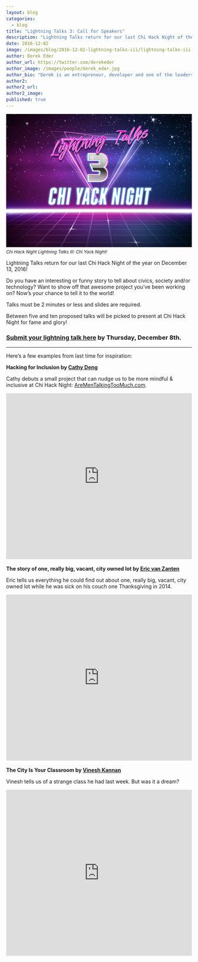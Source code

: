 ```yaml
---
layout: blog
categories: 
  - blog
title: "Lightning Talks 3: Call for Speakers"
description: "Lightning Talks return for our last Chi Hack Night of the year! Do you have an interesting or funny story to tell about civics, society and/or technology? Want to show off that awesome project you’ve been working on? Now’s your chance to tell it to the world!"
date: 2016-12-02
image: /images/blog/2016-12-02-lightning-talks-iii/lightning-talks-iii.jpg
author: Derek Eder
author_url: https://twitter.com/derekeder
author_image: /images/people/derek_eder.jpg
author_bio: "Derek is an entrepreneur, developer and one of the leaders of the civic technology community in Chicago. He is a co-founder and partner at DataMade — a company that tells stories and builds tools with data — and is the lead organizer for Chi Hack Night."
author2: 
author2_url: 
author2_image: 
published: true
---
```


<p class="text-center"><img src="/images/blog/2016-12-02-lightning-talks-iii/lightning-talks-iii.jpg" alt="" class="img-thumbnail" /><br />

<small>
    <em>Chi Hack Night Lightning Talks III: Chi Yack Night!</em>
</small>
</p>

Lightning Talks return for our last Chi Hack Night of the year on December 13, 2016!

Do you have an interesting or funny story to tell about civics, society and/or technology? Want to show off that awesome project you’ve been working on? Now’s your chance to tell it to the world!

Talks must be 2 minutes or less and slides are required.

Between five and ten proposed talks will be picked to present at Chi Hack Night for fame and glory!

### [Submit your lightning talk here](https://docs.google.com/forms/d/e/1FAIpQLSfdF60qMBBrmywkLwaovyzAvYaTtQIsr4kt4wa6wmrR3uYr6g/viewform) by Thursday, December 8th.

---

Here’s a few examples from last time for inspiration:

**Hacking for Inclusion by [Cathy Deng](https://twitter.com/cthydng)**

Cathy debuts a small project that can nudge us to be more mindful & inclusive at Chi Hack Night: [AreMenTalkingTooMuch.com](http://AreMenTalkingTooMuch.com).

<p><iframe frameborder="0" height="450" src="https://www.youtube.com/embed/ePoUs5ZgjB4" width="100%"></iframe></p>

**The story of one, really big, vacant, city owned lot by [Eric van Zanten](http://twitter.com/evanzanten)**

Eric tells us everything he could find out about one, really big, vacant, city owned lot while he was sick on his couch one Thanksgiving in 2014.

<p><iframe frameborder="0" height="450" src="https://www.youtube.com/embed/vG1nwjwUlqc" width="100%"></iframe></p>


**The City Is Your Classroom by [Vinesh Kannan](https://twitter.com/vineshgkannan)**

Vinesh tells us of a strange class he had last week. But was it a dream?

<p><iframe frameborder="0" height="450" src="https://www.youtube.com/embed/-Q9iAXpWxjA" width="100%"></iframe></p>


